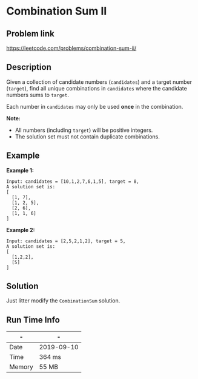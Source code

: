 # Combination Sum II

## Problem link
https://leetcode.com/problems/combination-sum-ii/

## Description
Given a collection of candidate numbers (`candidates`) and a target number (`target`), 
find all unique combinations in `candidates` where the candidate numbers sums to `target`.

Each number in `candidates` may only be used **once** in the combination.

**Note:**

- All numbers (including `target`) will be positive integers.
- The solution set must not contain duplicate combinations.

## Example
**Example 1:**

```
Input: candidates = [10,1,2,7,6,1,5], target = 8,
A solution set is:
[
  [1, 7],
  [1, 2, 5],
  [2, 6],
  [1, 1, 6]
]
```

**Example 2:**

```
Input: candidates = [2,5,2,1,2], target = 5,
A solution set is:
[
  [1,2,2],
  [5]
]
```

## Solution
Just litter modify the `CombinationSum` solution.

## Run Time Info

\- | \-
------------ | -------------
Date | 2019-09-10
Time | 364 ms
Memory | 55 MB	